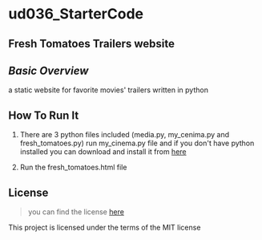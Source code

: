 # ud036_StarterCode
## Fresh Tomatoes Trailers website

## _Basic Overview_
   a static website for favorite movies' trailers written in python

## How To Run It
  1. There are 3 python files included (media.py, my_cenima.py and fresh_tomatoes.py) run my_cinema.py file and if you don't have python installed you can download and install it from [here](https://www.python.org/downloads/)

  2. Run the fresh_tomatoes.html file

## License
> you can find the license [here]()

This project is licensed under the terms of the MIT license 
